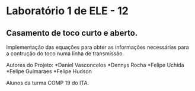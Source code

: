 # Laboratório 1 de ELE - 12

## Casamento de toco curto e aberto.
Implementação das equações para obter as informações necessárias para a contrução do toco numa linha de transmissão.

Autores do Projeto:
*Daniel Vasconcelos
*Dennys Rocha
*Felipe Uchida
*Felipe Guimaraes
*Felipe Hudson

Alunos da turma COMP 19 do ITA.
